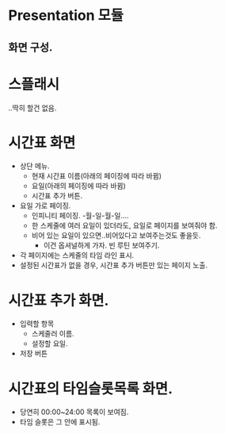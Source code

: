 # Presentation 모듈

## 화면 구성.

# 스플래시
..딱히 할건 없음.

# 시간표 화면
- 상단 메뉴. 
  - 현재 시간표 이름(아래의 페이징에 따라 바뀜)
  - 요일(아래의 페이징에 따라 바뀜)
  - 시간표 추가 버튼.
- 요일 가로 페이징.
  - 인피니티 페이징. -월-일-월-일....
  - 한 스케줄에 여러 요일이 있더라도, 요일로 페이지를 보여줘야 함.
  - 비어 있는 요일이 있으면..비어있다고 보여주는것도 좋을듯.
    - 이건 옵셔널하게 가자. 빈 루틴 보여주기.
- 각 페이지에는 스케줄의 타임 라인 표시.
- 설정된 시간표가 없을 경우, 시간표 추가 버튼만 있는 페이지 노출.

    
# 시간표 추가 화면.
- 입력할 항목
  - 스케줄러 이름.
  - 설정할 요일.
- 저장 버튼

# 시간표의 타임슬롯목록 화면.
- 당연히 00:00~24:00 목록이 보여짐.
- 타임 슬롯은 그 안에 표시됨.